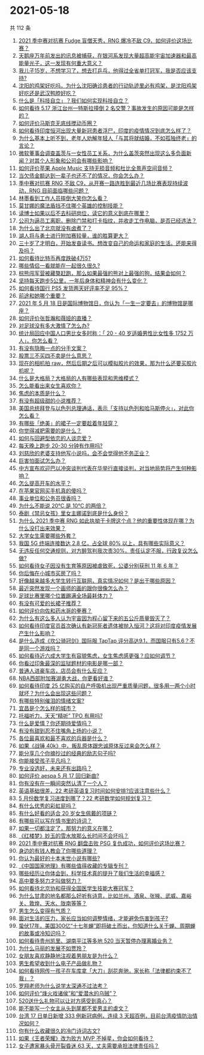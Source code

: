 # 2021-05-18

共 112 条

<!-- BEGIN -->
<!-- 最后更新时间 Tue May 18 2021 12:13:20 GMT+0800 (China Standard Time) -->

1. [2021 季中赛对抗赛 Fudge 盲僧天秀，RNG 爆冷不敌
   C9，如何评价这场比赛？](https://www.zhihu.com/question/460014492)
2. [天鹅座万年前发出的讯息被捕获，在银河系发现大量超高能宇宙加速器和最高能量光子，这一发现有何重大意义？](https://www.zhihu.com/question/459873347)
3. [我儿子15岁，不想学习了，想去打乒乓，他得过全省单打冠军，我是否应该支持?](https://www.zhihu.com/question/456960345)
4. [沈阳的鸡架好吃吗，为什么沈阳确诊患者的行动轨迹里必有鸡架，是沈阳鸡架好吃还是武汉鸭脖好吃？](https://www.zhihu.com/question/459920240)
5. [什么是「科技自立」？我们如何实现科技自立？](https://www.zhihu.com/question/458853728)
6. [如何看待 5.17 浙江台州一特斯拉撞倒 2
   名交警？事故发生的原因可能是怎样的？](https://www.zhihu.com/question/460003832)
7. [如何评价马斯克无底线搅动币圈？](https://www.zhihu.com/question/459379377)
8. [如何看待印度恒河出现大量新冠患者浮尸，印度的疫情情况到底怎么样了？](https://www.zhihu.com/question/459407486)
9. [为什么基本上听不到，老年人劝解年轻人「与其将就结婚，不如孤独终老」的言论？](https://www.zhihu.com/question/454631538)
10. [微软董事会调查盖茨与一女性员工关系，为什么盖茨突然出现这么多负面新闻？对其个人形象和公司会有哪些影响？](https://www.zhihu.com/question/459873120)
11. [如何评价苹果 Apple Music
    支持无损音频和杜比全景声空间音频？](https://www.zhihu.com/question/460019679)
12. [当欠债金额达到一辈子也还不了的情况，你会怎么办？](https://www.zhihu.com/question/458085883)
13. [季中赛对抗赛 RNG 不敌 C9，从开赛一路连胜到最近几场比赛表现持续波动，RNG
    目前面临哪些问题？](https://www.zhihu.com/question/460023244)
14. [林墨看到工作人员摔倒大笑你怎么看？](https://www.zhihu.com/question/459874652)
15. [莫甘娜的魔法盾挡不住哪个英雄的控制技能？](https://www.zhihu.com/question/459716131)
16. [读博士如果以后不去科研岗位，读它的意义到底在哪里？](https://www.zhihu.com/question/454944295)
17. [公司为逼员工离职，删除门禁和打卡指纹，并收走工作电脑，是否已经违法？](https://www.zhihu.com/question/458446577)
18. [为什么出了北京就没有卤煮了？](https://www.zhihu.com/question/64760707)
19. [湖人将与勇士进行附加赛较量，谁的胜算更大？](https://www.zhihu.com/question/459890298)
20. [三十岁了才明白，开始发奋读书。想改变自己的命运和家庭的生活。还能来得及吗？](https://www.zhihu.com/question/359652140)
21. [如何看待比特币再度跌破4万5?](https://www.zhihu.com/question/459874779)
22. [哪些情侣一看就能在一起很久很久?](https://www.zhihu.com/question/309398217)
23. [棕熊闯军营被藏獒赶跑，那么如果最强的熊对上最强的狗，结果会如何？](https://www.zhihu.com/question/459762593)
24. [坚持每天跑步5公里，一年后身体和精神会有什么变化？](https://www.zhihu.com/question/422797771)
25. [如何看待国行 PS5 发货两天好评率不足 95%？](https://www.zhihu.com/question/459814387)
26. [前途和她哪个重要？](https://www.zhihu.com/question/458900835)
27. [2021 年 5 月 18
    日是国际博物馆日，你认为「一生一定要去」的博物馆是哪座？](https://www.zhihu.com/question/459221242)
28. [如何评价张哲瀚和薇娅的直播？](https://www.zhihu.com/question/459460329)
29. [对足球没有多大激情了怎么办?](https://www.zhihu.com/question/459895693)
30. [统计局回应中国人口男比女多时称：「 20 - 40 岁适婚男性比女性多 1752
    万人」，你怎么看？](https://www.zhihu.com/question/459890468)
31. [有没有隐晦一点的分手文案？](https://www.zhihu.com/question/432396268)
32. [股票三不买四不卖是什么意思？](https://www.zhihu.com/question/453247969)
33. [现在的相机拍
    raw，然后后期之后可以模拟胶片的效果，那为什么还要买胶片机呢？](https://www.zhihu.com/question/459885275)
34. [什么是大格局？大格局的人有哪些表现和思维模式？](https://www.zhihu.com/question/288688040)
35. [怎么能看出来女生喜欢你？](https://www.zhihu.com/question/453143428)
36. [焦虑的本质是什么？](https://www.zhihu.com/question/320535511)
37. [有没有超级甜的小说推荐？](https://www.zhihu.com/question/453088396)
38. [美国总统拜登与以色列总理通话，表示「支持以色列和哈马斯停火」，对此你怎么看？](https://www.zhihu.com/question/460061637)
39. [有哪些「绝美」的裙子一定要趁着年轻穿？](https://www.zhihu.com/question/372236949)
40. [你觉得减肥需要的是什么？](https://www.zhihu.com/question/451656730)
41. [如何与回避型依恋的人谈恋爱？](https://www.zhihu.com/question/365598090)
42. [每天晚上跑步 20-30 分钟有作用吗?](https://www.zhihu.com/question/435607815)
43. [刘慈欣的老婆支持他写小说吗，会不会觉得他不务正业？](https://www.zhihu.com/question/331517225)
44. [巨害怕面试怎么办？](https://www.zhihu.com/question/451100355)
45. [中方宣布欢迎巴以冲突谈判代表在华举行直接谈判，对当地局势将产生何种影响？](https://www.zhihu.com/question/459778849)
46. [怎么提高开车的水平？](https://www.zhihu.com/question/455130091)
47. [在苹果官网买手机真的傻吗？](https://www.zhihu.com/question/447287590)
48. [事业单位和公务员很香吗？](https://www.zhihu.com/question/458608927)
49. [为什么不能说 20℃ 是 10℃ 的两倍？](https://www.zhihu.com/question/25112140)
50. [泰剧《禁忌女孩》里女主娜诺到底是什么身份？](https://www.zhihu.com/question/407927126)
51. [为什么 2021 季中赛 RNG
    如此执拗于卡牌这个点？他的重要性体现在哪？为什么没打出来效果？](https://www.zhihu.com/question/460023815)
52. [大学女生需要哪些外套？](https://www.zhihu.com/question/293964461)
53. [我国 5G 终端连接数达 2.8 亿，占全球 80%
    以上，具有哪些实际意义？](https://www.zhihu.com/question/459871336)
54. [无违反任何交通规则，对方醉驾判我次责30%，责任认定不服，行政复议怎么做?](https://www.zhihu.com/question/456577306)
55. [如何看待女子因没有生育等原因被虐致死，公婆分别获刑 11 年 6
    年？](https://www.zhihu.com/question/459407583)
56. [你后悔在小城市买房了吗？](https://www.zhihu.com/question/449925888)
57. [好像越来越多大学生转行互联网，真实情况如何？是出于哪些原因？](https://www.zhihu.com/question/459260995)
58. [最近突然发现一个画师的画的跟你很像怎么办？](https://www.zhihu.com/question/458314529)
59. [足球比赛里哪个位置踢满全场最耗体力？](https://www.zhihu.com/question/453006393)
60. [有没有可爱的长裙子推荐？](https://www.zhihu.com/question/446771263)
61. [如何评价向佐和药水哥的拳赛？](https://www.zhihu.com/question/459765039)
62. [为什么有这么多人认为宇宙因为程心留下来的五公斤质量毁灭了？](https://www.zhihu.com/question/459631568)
63. [如何看待印度官员首次确认有新冠死者遗体被抛入恒河？这将对印度疫情发展产生什么影响？](https://www.zhihu.com/question/459878844)
64. [是什么造成《坎公骑冠剑》国际服 TapTap
    评分高达9.1，而国服只有5.6？不是同一个游戏吗？](https://www.zhihu.com/question/457083092)
65. [如何看待近六成大学生有容貌焦虑，女生焦虑感更强？应如何调节？](https://www.zhihu.com/question/446241093)
66. [你看过印象最深的监狱题材的电影是哪一部？](https://www.zhihu.com/question/429886512)
67. [普通人进豪车店，店员会有什么反应？](https://www.zhihu.com/question/40852072)
68. [NBA西部附加赛湖勇大战，你更看好谁？](https://www.zhihu.com/question/459872947)
69. [如何看待印度 25
    亿购买的自产呼吸机出现严重质量问题，很多用一两个小时就坏？为什么会出现这些问题？](https://www.zhihu.com/question/459351191)
70. [有哪些特别催泪的情绪文案?](https://www.zhihu.com/question/452940386)
71. [宜昌是个怎么样的城市？](https://www.zhihu.com/question/21612230)
72. [托福听力，天天“精听” TPO 有用吗?](https://www.zhihu.com/question/352329685)
73. [什么是爱情？你还期待爱情吗？](https://www.zhihu.com/question/314617726)
74. [有没有甜到忍不住嘴角上扬的小说？](https://www.zhihu.com/question/446148942)
75. [各位最喜欢和最不喜欢的兵器是什么？](https://www.zhihu.com/question/457633132)
76. [如果《战锤 40k》中，叛乱原体跟忠诚原体反过来会怎么样？](https://www.zhihu.com/question/457909327)
77. [能分享几个你摘抄过的经典的励志句子吗?](https://www.zhihu.com/question/457220851)
78. [你能接受孩子平凡吗？](https://www.zhihu.com/question/455639319)
79. [专业没选好，未来还有出路吗？](https://www.zhihu.com/question/459772501)
80. [如何评价 aespa 5 月 17 回归新曲?](https://www.zhihu.com/question/459951978)
81. [你有没有在一瞬间突然认清了一个人？](https://www.zhihu.com/question/322856732)
82. [英语基础很差，22 考研英语复习时间如何安排?应该注意些什么？](https://www.zhihu.com/question/459020830)
83. [5 月份数学复习进度到哪了？22 考研数学如何规划复习？](https://www.zhihu.com/question/458846422)
84. [有什么优秀的彩虹屁吗？](https://www.zhihu.com/question/313455842)
85. [有什么好看的适合 20 岁女生佩戴的项链？](https://www.zhihu.com/question/38031736)
86. [有哪些可以写在情书里的诗词？](https://www.zhihu.com/question/455186664)
87. [如果一切都注定了，那努力的意义在哪？](https://www.zhihu.com/question/458786911)
88. [《红楼梦》妙玉的雪水放那么长时间不会坏吗？](https://www.zhihu.com/question/459604175)
89. [2021 季中赛对抗赛 RNG 翻盘击败 PSG
    复仇成功，如何评价这场比赛？](https://www.zhihu.com/question/459980638)
90. [身边的有钱人教会了你哪些道理？](https://www.zhihu.com/question/430653175)
91. [你认为最好的十本末世小说有哪些?](https://www.zhihu.com/question/403545900)
92. [《中国国家地理》有哪些值得收藏的专辑专刊？](https://www.zhihu.com/question/36595394)
93. [哪些经历让你体会到，科学技术真的提升了我们生活的幸福感？](https://www.zhihu.com/question/459895565)
94. [高中要多努力才叫做努力？](https://www.zhihu.com/question/60440328)
95. [如何看待北京协和获得全国医学生技能大赛冠军？](https://www.zhihu.com/question/459799913)
96. [为什么甘肃的地名都那么好听有诗意，比如兰州、酒泉、张掖、武威、嘉峪关、敦煌、天水、陇南等等？](https://www.zhihu.com/question/343852891)
97. [男生怎么变得有气质？](https://www.zhihu.com/question/29569463)
98. [面对生活的压力，家长应当如何调整情绪，才能避免伤害到孩子?](https://www.zhihu.com/question/459318854)
99. [蛰伏17年，美国300亿“十七年蝉”即将破土而出，你知道什么关于蝉、周期蝉的故事或冷知识吗？](https://www.zhihu.com/question/459355817)
100. [如何看待贵州凯里、湖南平江等多地 520
     当天暂停办理离婚业务？](https://www.zhihu.com/question/459749764)
101. [为什么马丽的发展不如贾玲？](https://www.zhihu.com/question/459059707)
102. [女朋友喜欢静静地注视着男朋友是为什么？](https://www.zhihu.com/question/309919749)
103. [男生希望收到什么电子产品做礼物？](https://www.zhihu.com/question/59448723)
104. [如何看待网传一孩子在车库拿「大刀」刮花奔驰，家长称「法律都约束不了我」？](https://www.zhihu.com/question/459405484)
105. [罗翔老师为什么说学太深通不过法考？](https://www.zhihu.com/question/453113816)
106. [如何评价“烽火戏诸侯”和“爱潜水的乌贼”？](https://www.zhihu.com/question/450823839)
107. [520送什么礼物可以让对方感受到真心？](https://www.zhihu.com/question/323398197)
108. [能不能写一个女主从头到尾都不爱男主的虐文？](https://www.zhihu.com/question/386594644)
109. [台湾 17 日单日新增 333 例新冠病例，连续 3
     天超百例，目前台湾疫情防治情况如何？](https://www.zhihu.com/question/459921281)
110. [你有什么收藏很久的冷门诗词古文?](https://www.zhihu.com/question/446560681)
111. [如果《王者荣耀》改为败方 MVP 不掉星，你会如何看待？](https://www.zhihu.com/question/392122091)
112. [女子遭家暴头骨开裂昏迷 63 天，丈夫需要承担法律责任吗？](https://www.zhihu.com/question/459872746)

<!-- END -->
